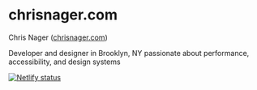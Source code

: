 # chrisnager.com

Chris Nager ([chrisnager.com](http://chrisnager.com))

Developer and designer in Brooklyn, NY passionate about performance, accessibility, and design systems

[![Netlify status](https://api.netlify.com/api/v1/badges/f3ab0f42-dd0d-408f-9dd4-edd645a047da/deploy-status)](https://app.netlify.com/sites/chrisnager/deploys)
